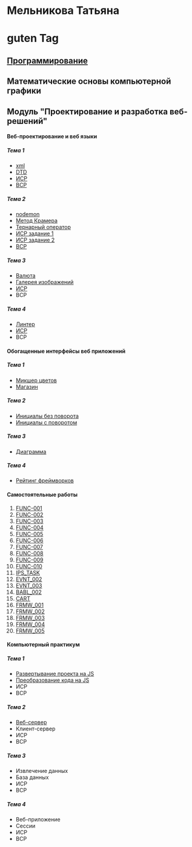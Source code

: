 # Мельникова Татьяна
# guten Tag
## [Программирование](programming.md)
## Математические основы компьютерной графики
## Модуль "Проектирование и разработка веб-решений"
#### Веб-проектирование и веб языки
##### Тема 1
   - [xml](https://kodaktor.ru/xml_958d3)
   - [DTD](https://kodaktor.ru/dtd_174bf)
   - [ИСР](tannia6849.github.io)
   - [ВСР](https://github.com/tannia6849/tannia6849.github.io/tree/master/design/VSR1)
##### Тема 2
   - [nodemon](https://github.com/tannia6849/tannia6849.github.io/tree/master/design/nodemon)
   - [Метод Крамера](https://kodaktor.ru/0014ff2_0cdf5)
   - [Тернарный оператор](https://kodaktor.ru/ternary_eef70)
   - [ИСР задание 1](https://github.com/tannia6849/tannia6849.github.io/tree/master/design/isr2)
   - [ИСР задание 2](https://kodaktor.ru/9edb3a9_d106f)
   - [ВСР]()
##### Тема 3
   - [Валюта](https://kodaktor.ru/2358112_f7b6a)
   - [Галерея изображений](https://kodaktor.ru/bind02032018_1a43d)
   - [ИСР](https://kodaktor.ru/b284714_78a5e)
   - ВСР
##### Тема 4
   - [Линтер](https://github.com/tannia6849/tannia6849.github.io/tree/master/design/linter)
   - [ИСР](https://github.com/tannia6849/tannia6849.github.io/tree/master/design/linter)
   - ВСР



   
#### Обогащенные интерфейсы веб приложений
##### Тема 1
   - [Микшер цветов](https://kodaktor.ru/aff0fa8_4bbbd)
   - [Магазин](https://kodaktor.ru/custom_efb59)
##### Тема 2
   - [Инициалы без поворота](https://kodaktor.ru/click_19c1c)
   - [Инициалы с поворотом](https://kodaktor.ru/click_89b99)
##### Тема 3
   - [Диаграмма](https://kodaktor.ru/4a67562_1747b)
##### Тема 4
   - [Рейтинг фреймворков](https://kodaktor.ru/e7200bb_1749c)  
   
#### Самостоятельные работы
   1. [FUNC-001](https://kodaktor.ru/task_func_68870)
   2. [FUNC-002](https://kodaktor.ru/task_func_8a942)
   3. [FUNC-003](https://kodaktor.ru/task_func_c621e)
   4. [FUNC-004](https://kodaktor.ru/task_func_14c29)
   5. [FUNC-005](https://kodaktor.ru/task_func_48db3)
   6. [FUNC-006](https://kodaktor.ru/task_func_170b8)
   7. [FUNC-007](https://kodaktor.ru/task_func_3302b)
   8. [FUNC-008](https://kodaktor.ru/task_func_c5cae)
   9. [FUNC-009](https://kodaktor.ru/task_func_5217b)
   10. [FUNC-010](https://kodaktor.ru/func_7ac04)
   11. [IPS_TASK](https://kodaktor.ru/243aa0c_478bf)
   12. [EVNT_002](https://kodaktor.ru/custom_eef25)
   13. [EVNT_003](https://kodaktor.ru/e7200bb_1749c)
   14. [BABL_002](https://kodaktor.ru/bind02032018_94feb)
   15. [CART](https://kodaktor.ru/custom_efb59)
   16. [FRMW_001](https://kodaktor.ru/react_state_3a671)
   17. [FRMW_002](https://kodaktor.ru/vue_starter_a0b48)
   18. [FRMW_003](https://kodaktor.ru/frmw_ee09b)
   19. [FRMW_004](https://kodaktor.ru/frmw_ce0a0)
   20. [FRMW_005](https://kodaktor.ru/aff0fa8_45dca)


#### Компьютерный практикум
##### Тема 1
   - [Развертывание проекта на JS](https://github.com/tannia6849/tannia6849.github.io/tree/master/pract/deploy)
   - [Преобразование кода на JS](https://github.com/tannia6849/tannia6849.github.io/tree/master/pract/ECMAScript)
   - ИСР
   - ВСР
##### Тема 2
   - [Веб-сервер](https://github.com/tannia6849/tannia6849.github.io/tree/master/pract/web-server)
   - Клиент-сервер
   - ИСР
   - ВСР
##### Тема 3
   - Извлечение данных
   - База данных
   - ИСР
   - ВСР
##### Тема 4
   - Веб-приложение
   - Сессии
   - ИСР
   - ВСР

